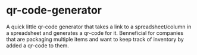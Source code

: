 # qr-code-generator

A quick little qr-code generator that takes a link to a spreadsheet/column in a spreadsheet and generates a qr-code for it. Benneficial for companies that are packaging multiple items and want to keep track of inventory by added a qr-code to them. 
